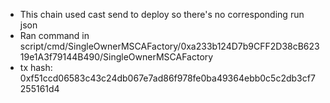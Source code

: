 - This chain used cast send to deploy so there's no corresponding run json
- Ran command in script/cmd/SingleOwnerMSCAFactory/0xa233b124D7b9CFF2D38cB62319e1A3f79144B490/SingleOwnerMSCAFactory
- tx hash: 0xf51ccd06583c43c24db067e7ad86f978fe0ba49364ebb0c5c2db3cf7255161d4
